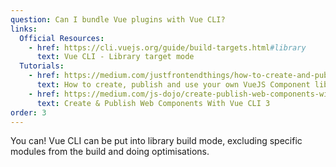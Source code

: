 ```yaml
---
question: Can I bundle Vue plugins with Vue CLI?
links:
  Official Resources:
    - href: https://cli.vuejs.org/guide/build-targets.html#library
      text: Vue CLI - Library target mode
  Tutorials:
    - href: https://medium.com/justfrontendthings/how-to-create-and-publish-your-own-vuejs-component-library-on-npm-using-vue-cli-28e60943eed3
      text: How to create, publish and use your own VueJS Component library on NPM using @vue/cli 3.0
    - href: https://medium.com/js-dojo/create-publish-web-components-with-vue-cli-3-26f9cfb6583b
      text: Create & Publish Web Components With Vue CLI 3
order: 3
---
```


You can! Vue CLI can be put into library build mode, excluding specific modules from the build and doing optimisations.
